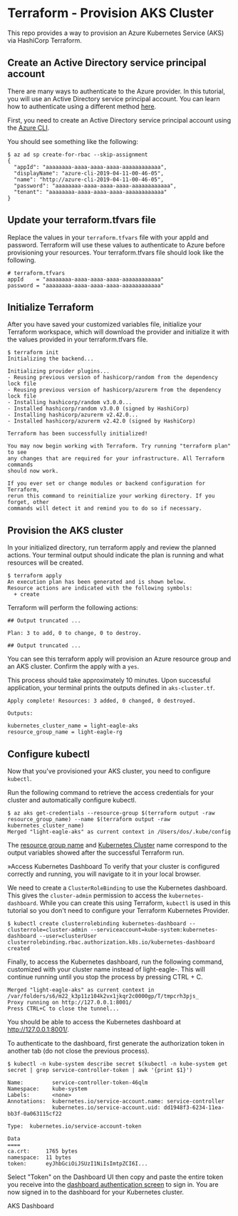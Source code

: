 # Terraform - Provision AKS Cluster

This repo provides a way to provision an Azure Kubernetes Service (AKS) via HashiCorp Terraform.

## Create an Active Directory service principal account
There are many ways to authenticate to the Azure provider. In this tutorial, you will use an Active Directory service principal account. You can learn how to authenticate using a different method [here](https://registry.terraform.io/providers/hashicorp/azurerm/latest/docs#authenticating-to-azure).

First, you need to create an Active Directory service principal account using the [Azure CLI](https://docs.microsoft.com/en-us/cli/azure/install-azure-cli). 

You should see something like the following:

```
$ az ad sp create-for-rbac --skip-assignment
{
  "appId": "aaaaaaaa-aaaa-aaaa-aaaa-aaaaaaaaaaaa",
  "displayName": "azure-cli-2019-04-11-00-46-05",
  "name": "http://azure-cli-2019-04-11-00-46-05",
  "password": "aaaaaaaa-aaaa-aaaa-aaaa-aaaaaaaaaaaa",
  "tenant": "aaaaaaaa-aaaa-aaaa-aaaa-aaaaaaaaaaaa"
}
```

## Update your terraform.tfvars file
Replace the values in your `terraform.tfvars` file with your appId and password. Terraform will use these values to authenticate to Azure before provisioning your resources. Your terraform.tfvars file should look like the following.

```
# terraform.tfvars
appId    = "aaaaaaaa-aaaa-aaaa-aaaa-aaaaaaaaaaaa"
password = "aaaaaaaa-aaaa-aaaa-aaaa-aaaaaaaaaaaa"
```

## Initialize Terraform
After you have saved your customized variables file, initialize your Terraform workspace, which will download the provider and initialize it with the values provided in your terraform.tfvars file.

```
$ terraform init
Initializing the backend...

Initializing provider plugins...
- Reusing previous version of hashicorp/random from the dependency lock file
- Reusing previous version of hashicorp/azurerm from the dependency lock file
- Installing hashicorp/random v3.0.0...
- Installed hashicorp/random v3.0.0 (signed by HashiCorp)
- Installing hashicorp/azurerm v2.42.0...
- Installed hashicorp/azurerm v2.42.0 (signed by HashiCorp)

Terraform has been successfully initialized!

You may now begin working with Terraform. Try running "terraform plan" to see
any changes that are required for your infrastructure. All Terraform commands
should now work.

If you ever set or change modules or backend configuration for Terraform,
rerun this command to reinitialize your working directory. If you forget, other
commands will detect it and remind you to do so if necessary.
```

## Provision the AKS cluster
In your initialized directory, run terraform apply and review the planned actions. Your terminal output should indicate the plan is running and what resources will be created.
```
$ terraform apply
An execution plan has been generated and is shown below.
Resource actions are indicated with the following symbols:
  + create
```
Terraform will perform the following actions:
```
## Output truncated ...

Plan: 3 to add, 0 to change, 0 to destroy.

## Output truncated ...
```
You can see this terraform apply will provision an Azure resource group and an AKS cluster. Confirm the apply with a `yes`.

This process should take approximately 10 minutes. Upon successful application, your terminal prints the outputs defined in `aks-cluster.tf`.

```
Apply complete! Resources: 3 added, 0 changed, 0 destroyed.

Outputs:

kubernetes_cluster_name = light-eagle-aks
resource_group_name = light-eagle-rg
```

##  Configure kubectl
Now that you've provisioned your AKS cluster, you need to configure `kubectl`.

Run the following command to retrieve the access credentials for your cluster and automatically configure kubectl.
```
$ az aks get-credentials --resource-group $(terraform output -raw resource_group_name) --name $(terraform output -raw kubernetes_cluster_name)
Merged "light-eagle-aks" as current context in /Users/dos/.kube/config
```
The [resource group name](https://github.com/hashicorp/learn-terraform-provision-aks-cluster/blob/master/outputs.tf#L1) and [Kubernetes Cluster](https://github.com/hashicorp/learn-terraform-provision-aks-cluster/blob/master/outputs.tf#L5) name correspond to the output variables showed after the successful Terraform run.

»Access Kubernetes Dashboard
To verify that your cluster is configured correctly and running, you will navigate to it in your local browser.

We need to create a `ClusterRoleBinding` to use the Kubernetes dashboard. This gives the `cluster-admin` permission to access the `kubernetes-dashboard`. While you can create this using Terraform, `kubectl` is used in this tutorial so you don't need to configure your Terraform Kubernetes Provider.
```
$ kubectl create clusterrolebinding kubernetes-dashboard --clusterrole=cluster-admin --serviceaccount=kube-system:kubernetes-dashboard --user=clusterUser
clusterrolebinding.rbac.authorization.k8s.io/kubernetes-dashboard created
```
Finally, to access the Kubernetes dashboard, run the following command, customized with your cluster name instead of light-eagle-. This will continue running until you stop the process by pressing CTRL + C.

```$ az aks browse --resource-group $(terraform output -raw resource_group_name) --name $(terraform output -raw kubernetes_cluster_name)
Merged "light-eagle-aks" as current context in /var/folders/s6/m22_k3p11z104k2vx1jkqr2c0000gp/T/tmpcrh3pjs_
Proxy running on http://127.0.0.1:8001/
Press CTRL+C to close the tunnel...
```
You should be able to access the Kubernetes dashboard at http://127.0.0.1:8001/.

To authenticate to the dashboard, first generate the authorization token in another tab (do not close the previous process).
```
$ kubectl -n kube-system describe secret $(kubectl -n kube-system get secret | grep service-controller-token | awk '{print $1}')

Name:         service-controller-token-46qlm
Namespace:    kube-system
Labels:       <none>
Annotations:  kubernetes.io/service-account.name: service-controller
              kubernetes.io/service-account.uid: dd1948f3-6234-11ea-bb3f-0a063115cf22

Type:  kubernetes.io/service-account-token

Data
====
ca.crt:     1765 bytes
namespace:  11 bytes
token:      eyJhbGciOiJSUzI1NiIsImtpZCI6I...
```
Select "Token" on the Dashboard UI then copy and paste the entire token you receive into the [dashboard authentication screen](http://127.0.0.1:8001/api/v1/namespaces/kube-system/services/https:kubernetes-dashboard:/proxy/#/login) to sign in. You are now signed in to the dashboard for your Kubernetes cluster.

AKS Dashboard